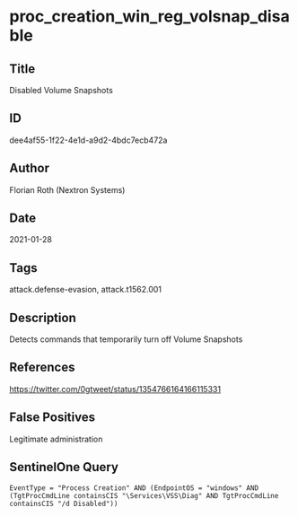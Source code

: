 # proc_creation_win_reg_volsnap_disable

## Title
Disabled Volume Snapshots

## ID
dee4af55-1f22-4e1d-a9d2-4bdc7ecb472a

## Author
Florian Roth (Nextron Systems)

## Date
2021-01-28

## Tags
attack.defense-evasion, attack.t1562.001

## Description
Detects commands that temporarily turn off Volume Snapshots

## References
https://twitter.com/0gtweet/status/1354766164166115331

## False Positives
Legitimate administration

## SentinelOne Query
```
EventType = "Process Creation" AND (EndpointOS = "windows" AND (TgtProcCmdLine containsCIS "\Services\VSS\Diag" AND TgtProcCmdLine containsCIS "/d Disabled"))

```